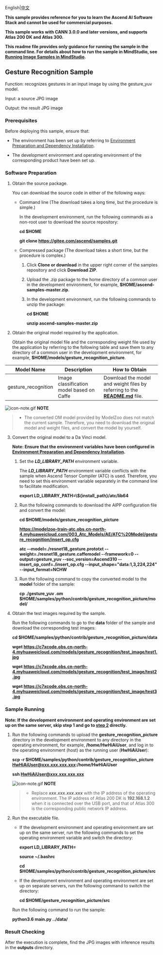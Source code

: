 English|[中文](READNE_CN.md)

**This sample provides reference for you to learn the Ascend AI Software Stack and cannot be used for commercial purposes.**

**This sample works with CANN 3.0.0 and later versions, and supports Atlas 200 DK and Atlas 300.**

**This readme file provides only guidance for running the sample in the command line. For details about how to run the sample in MindStudio, see [Running Image Samples in MindStudio](https://gitee.com/ascend/samples/wikis/Running%20Image%20Samples%20in%20MindStudio?sort_id=3736297).**

## Gesture Recognition Sample

Function: recognizes gestures in an input image by using the gesture_yuv model.

Input: a source JPG image

Output: the result JPG image

### Prerequisites

Before deploying this sample, ensure that:

- The environment has been set up by referring to [Environment Preparation and Dependency Installation](../../../environment).

- The development environment and operating environment of the corresponding product have been set up.

### Software Preparation

1. Obtain the source package.

   You can download the source code in either of the following ways:

    - Command line (The download takes a long time, but the procedure is simple.)

        In the development environment, run the following commands as a non-root user to download the source repository:

        **cd $HOME**

        **git clone https://gitee.com/ascend/samples.git**

    - Compressed package (The download takes a short time, but the procedure is complex.)

        1. Click **Clone or download** in the upper right corner of the samples repository and click **Download ZIP**.

        2. Upload the .zip package to the home directory of a common user in the development environment, for example, **$HOME/ascend-samples-master.zip**.

        3. In the development environment, run the following commands to unzip the package:

            **cd $HOME**

            **unzip ascend-samples-master.zip**

2. Obtain the original model required by the application.

    Obtain the original model file and the corresponding weight file used by the application by referring to the following table and save them to any directory of a common user in the development environment, for example, **$HOME/models/gesture_recognition_picture**.


| **Model Name**      | **Description**                          | **How to Obtain**                        |
| ------------------- | ---------------------------------------- | ---------------------------------------- |
| gesture_recognition | Image classification model based on Caffe | Download the model and weight files by referring to the **[README.md](https://gitee.com/ascend/modelzoo/tree/master/contrib/TensorFlow/Research/cv/gesture_recognition/ATC_gesture_recognition_Caffe_AE)** file. |

![](https://images.gitee.com/uploads/images/2020/1106/160652_6146f6a4_5395865.gif "icon-note.gif") **NOTE**  
> - The converted OM model provided by ModelZoo does not match the current sample. Therefore, you need to download the original model and weight files, and convert the model by yourself.

3. Convert the original model to a Da Vinci model.

    **Note: Ensure that the environment variables have been configured in [Environment Preparation and Dependency Installation](../../../environment).**

    1. Set the ***LD_LIBRARY_PATH*** environment variable.

        The ***LD_LIBRARY_PATH*** environment variable conflicts with the sample when Ascend Tensor Compiler (ATC) is used. Therefore, you need to set this environment variable separately in the command line to facilitate modification.

        **export LD_LIBRARY_PATH=\\${install_path}/atc/lib64**  

    2. Run the following commands to download the AIPP configuration file and convert the model:

        **cd $HOME/models/gesture_recognition_picture**  

        **https://modelzoo-train-atc.obs.cn-north-4.myhuaweicloud.com/003_Atc_Models/AE/ATC%20Model/gesture_recognition/insert_op.cfg**

        **atc --model=./resnet18_gesture.prototxt --weight=./resnet18_gesture.caffemodel --framework=0 --output=gesture_yuv --soc_version=Ascend310 --insert_op_conf=./insert_op.cfg --input_shape="data:1,3,224,224" --input_format=NCHW**

    3. Run the following command to copy the converted model to the **model** folder of the sample:

        **cp ./gesture_yuv .om $HOME/samples/python/contrib/gesture_recognition_picture/model/**

4. Obtain the test images required by the sample.

    Run the following commands to go to the **data** folder of the sample and download the corresponding test images:

    **cd $HOME/samples/python/contrib/gesture_recognition_picture/data**

    **wget https://c7xcode.obs.cn-north-4.myhuaweicloud.com/models/gesture_recognition/test_image/test1.jpg**

    **wget https://c7xcode.obs.cn-north-4.myhuaweicloud.com/models/gesture_recognition/test_image/test2.jpg**       

    **wget https://c7xcode.obs.cn-north-4.myhuaweicloud.com/models/gesture_recognition/test_image/test3.jpg** 


### Sample Running

**Note: If the development environment and operating environment are set up on the same server, skip step 1 and go to [step 2](#step_2) directly.**   

1. Run the following commands to upload the **gesture_recognition_picture** directory in the development environment to any directory in the operating environment, for example, **/home/HwHiAiUser**, and log in to the operating environment (host) as the running user (**HwHiAiUser**):

    **scp -r $HOME/samples/python/contrib/gesture_recognition_picture HwHiAiUser@xxx.xxx.xxx.xxx:/home/HwHiAiUser**

    **ssh HwHiAiUser@xxx.xxx.xxx.xxx**    

    ![](https://images.gitee.com/uploads/images/2020/1106/160652_6146f6a4_5395865.gif "icon-note.gif") **NOTE**  
    > - Replace ***xxx.xxx.xxx.xxx*** with the IP address of the operating environment. The IP address of Atlas 200 DK is **192.168.1.2** when it is connected over the USB port, and that of Atlas 300 is the corresponding public network IP address.

2. <a name="step_2"></a>Run the executable file.

    - If the development environment and operating environment are set up on the same server, run the following commands to set the operating environment variable and switch the directory:

      **export LD_LIBRARY_PATH=**

      **source ~/.bashrc**

      **cd $HOME/samples/python/contrib/gesture_recognition_picture/src**

    - If the development environment and operating environment are set up on separate servers, run the following command to switch the directory:

      **cd $HOME/gesture_recognition_picture/src**      

    Run the following command to run the sample:

    **python3.6 main.py ../data/**
### Result Checking

After the execution is complete, find the JPG images with inference results in the **outputs** directory.
